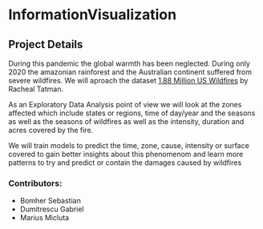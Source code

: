 # InformationVisualization
## Project Details

During this pandemic the global warmth has been neglected. During only 2020 the amazonian rainforest and the Australian continent suffered from severe wildfires. We will aproach  the dataset [1.88 Million US Wildfires](https://www.kaggle.com/rtatman/188-million-us-wildfires) by Racheal Tatman.

As an Exploratory Data Analysis point of view we will look at the zones affected which include states or regions, time of day/year and the seasons as well as the seasons of wildfires as well as the intensity, duration and acres covered by the fire.

We will train models to predict the time, zone, cause, intensity or surface covered to gain better insights about this phenomenom and learn more patterns to try and predict or contain the damages caused by wildfires

### Contributors:
- Bomher Sebastian
- Dumitrescu Gabriel
- Marius Micluta